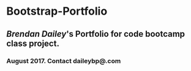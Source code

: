 # Bootstrap-Portfolio
## *Brendan Dailey*'s Portfolio for code bootcamp class project.
### August 2017. Contact daileybp@.com
